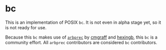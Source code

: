 # bc

This is an implementation of POSIX `bc`. It is not even in alpha stage yet, so
it is not ready for use.

Because this `bc` makes use of [`arbprec`](https://github.com/cmgraff/arbsh) by
[cmgraff](https://github.com/cmgraff) and [hexingb](https://github.com/hexingb),
this `bc` is a community effort. All `arbprec` contributors are considered `bc`
contributors.
